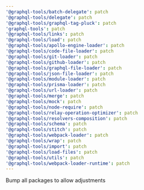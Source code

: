 ```yaml
---
'@graphql-tools/batch-delegate': patch
'@graphql-tools/delegate': patch
'@graphql-tools/graphql-tag-pluck': patch
'graphql-tools': patch
'@graphql-tools/links': patch
'@graphql-tools/load': patch
'@graphql-tools/apollo-engine-loader': patch
'@graphql-tools/code-file-loader': patch
'@graphql-tools/git-loader': patch
'@graphql-tools/github-loader': patch
'@graphql-tools/graphql-file-loader': patch
'@graphql-tools/json-file-loader': patch
'@graphql-tools/module-loader': patch
'@graphql-tools/prisma-loader': patch
'@graphql-tools/url-loader': patch
'@graphql-tools/merge': patch
'@graphql-tools/mock': patch
'@graphql-tools/node-require': patch
'@graphql-tools/relay-operation-optimizer': patch
'@graphql-tools/resolvers-composition': patch
'@graphql-tools/schema': patch
'@graphql-tools/stitch': patch
'@graphql-tools/webpack-loader': patch
'@graphql-tools/wrap': patch
'@graphql-tools/import': patch
'@graphql-tools/load-files': patch
'@graphql-tools/utils': patch
'@graphql-tools/webpack-loader-runtime': patch
---
```


Bump all packages to allow adjustments
